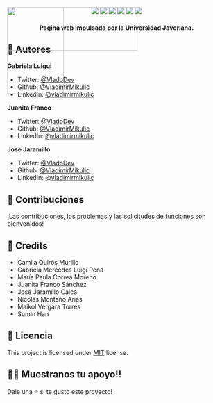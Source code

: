 <div align="center">
  <div style="position: relative;">
      <img src="https://github.com/gabadabaduu/hackaton/assets/107308404/510543b3-ea99-44f5-b015-da011e20b051"  width="130" height="200" style="position: absolute; top: 0; left: 0;">
   </div>
   <div style="position: relative;">
      <img src="https://github.com/gabadabaduu/hackaton/assets/107308404/16943c78-8222-43b2-acf3-8af2ace6e3ee"  width="300" height="100" style="position: absolute; top: 0; left: 0;">
   </div>
</div>
<div align="center">
  <img src="https://img.shields.io/badge/Made%20By-gabadabaduu-blue">
  <img src="https://img.shields.io/badge/Made%20By-juafra4-red">
  <img src="https://img.shields.io/badge/Made%20By-JoseJ1709-black">
  <img src="https://badges.frapsoft.com/os/v1/open-source.png?v">
  <img src="https://img.shields.io/badge/License-MIT-yellow.svg">
  <img src="https://img.shields.io/badge/Framework-angular">
</div>

<h4 align="center">
  Pagina web impulsada por la Universidad Javeriana.
</h4>

## :man: Autores
**Gabriela Luigui**

- Twitter: [@VladoDev](https://twitter.com/VladoDev)
- Github: [@VladimirMikulic](https://github.com/VladimirMikulic)
- LinkedIn: [@vladimirmikulic](https://www.linkedin.com/in/vladimir-mikulic/)
  
**Juanita Franco**

- Twitter: [@VladoDev](https://twitter.com/VladoDev)
- Github: [@VladimirMikulic](https://github.com/VladimirMikulic)
- LinkedIn: [@vladimirmikulic](https://www.linkedin.com/in/vladimir-mikulic/)

**Jose Jaramillo**

- Twitter: [@VladoDev](https://twitter.com/VladoDev)
- Github: [@VladimirMikulic](https://github.com/VladimirMikulic)
- LinkedIn: [@vladimirmikulic](https://www.linkedin.com/in/vladimir-mikulic/)

## :handshake: Contribuciones

¡Las contribuciones, los problemas y las solicitudes de funciones son bienvenidos!

## 🍻 Credits
- Camila Quirós Murillo
- Gabriela Mercedes Luigi Pena
- María Paula Correa Moreno
- Juanita Franco Sánchez
- José Jaramillo Caica
- Nicolás Montaño Arias
- Maikol Vergara Torres
- Sumin Han

## :pencil: Licencia

This project is licensed under [MIT](https://opensource.org/licenses/MIT) license.

## :man_astronaut: Muestranos tu apoyo!!

Dale una ⭐️ si te gusto este proyecto!
